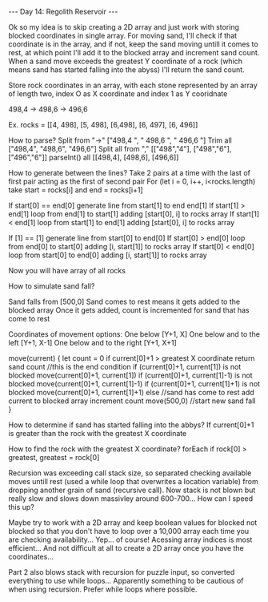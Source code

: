 --- Day 14: Regolith Reservoir ---

Ok so my idea is to skip creating a 2D array and just work with storing blocked coordinates in single array. For moving sand, I'll check if that coordinate is in the array, and if not, keep the sand moving untill it comes to rest, at which point I'll add it to the blocked array and increment sand count. When a sand move exceeds the greatest Y coordinate of a rock (which means sand has started falling into the abyss) I'll return the sand count.

Store rock coordinates in an array, with each stone represented by an array of length two, index O as X coordinate and index 1 as Y cooridnate

498,4 -> 498,6 -> 496,6

Ex. rocks = [[4, 498], [5, 498], [6,498], [6, 497], [6, 496]]

How to parse?
Split from "->"
["498,4 ", " 498,6 ", " 496,6 "]
Trim all
["498,4", "498,6", "496,6"]
Split all from ","
[["498","4"], ["498","6"], ["496","6"]]
parseInt() all
[[498,4], [498,6], [496,6]]

How to generate between the lines?
Take 2 pairs at a time with the last of first pair acting as the first of second pair
For (let i = 0, i++, i<rocks.length) take start = rocks[i] and end = rocks[i+1]

If start[0] == end[0] generate line from start[1] to end end[1]
If start[1] > end[1] loop from end[1] to start[1] adding [start[0], i] to rocks array
If start[1] < end[1] loop from start[1] to end[1] adding [start[0], i] to rocks array

If [1] == [1] generate line from start[0] to end[0]
If start[0] > end[0] loop from end[0] to start[0] adding [i, start[1]] to rocks array
If start[0] < end[0] loop from start[0] to end[0] adding [i, start[1]] to rocks array

Now you will have array of all rocks

How to simulate sand fall?

Sand falls from [500,0]
Sand comes to rest means it gets added to the blocked array
Once it gets added, count is incremented for sand that has come to rest

Coordinates of movement options:
One below [Y+1, X]
One below and to the left [Y+1, X-1]
One below and to the right [Y+1, X+1]

move(current) {
let count = 0
if current[0]+1 > greatest X coordinate return sand count //this is the end condition
if (current[0]+1, current[1]) is not blocked move(current[0]+1, current[1])
if (current[0]+1, current[1]-1) is not blocked move(current[0]+1, current[1]-1)
if (current[0]+1, current[1]+1) is not blocked move(current[0]+1, current[1]+1)
else //sand has come to rest
add current to blocked array
increment count
move(500,0) //start new sand fall
}

How to determine if sand has started falling into the abbys?
If current[0]+1 is greater than the rock with the greatest X coordinate

How to find the rock with the greatest X coordinate?
forEach if rock[0] > greatest, greatest = rock[0]

Recursion was exceeding call stack size, so separated checking available moves untill rest (used a while loop that overwrites a location variable) from dropping another grain of sand (recursive call). Now stack is not blown but really slow and slows down massivley around 600-700... How can I speed this up?

Maybe try to work with a 2D array and keep boolean values for blocked not blocked so that you don't have to loop over a 10,000 array each time you are checking availability...
Yep... of course! Acessing array indices is most efficient... And not difficult at all to create a 2D array once you have the coordinates...

Part 2 also blows stack with recursion for puzzle input, so converted everything to use while loops... Apparently something to be cautious of when using recursion. Prefer while loops where possible.
